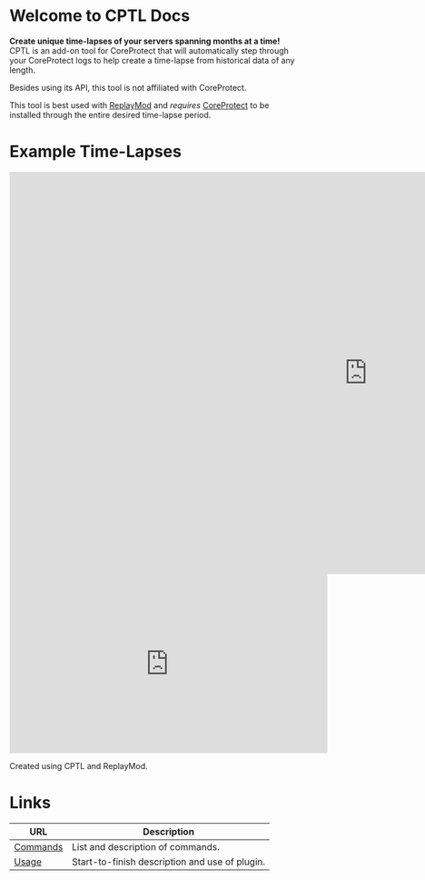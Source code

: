 # Welcome to CPTL Docs

**Create unique time-lapses of your servers spanning months at a time!** CPTL is an add-on tool for CoreProtect that will automatically step through your CoreProtect logs to help create a time-lapse from historical data of any length.

Besides using its API, this tool is not affiliated with CoreProtect.

This tool is best used with [ReplayMod](https://modrinth.com/mod/replaymod/) and *requires* [CoreProtect](https://modrinth.com/plugin/coreprotect) to be installed through the entire desired time-lapse period.

# Example Time-Lapses

<iframe width="1259" height="708" src="https://www.youtube.com/embed/F8lxA5nd_r0" title="" frameborder="0" allow="accelerometer; autoplay; clipboard-write; encrypted-media; gyroscope; picture-in-picture; web-share" referrerpolicy="strict-origin-when-cross-origin" allowfullscreen></iframe>

<iframe width="560" height="315" src="https://www.youtube-nocookie.com/embed/no8Xn6iR8HI" title="YouTube video player" frameborder="0" allow="accelerometer; autoplay; clipboard-write; encrypted-media; gyroscope; picture-in-picture; web-share" allowfullscreen></iframe>

Created using CPTL and ReplayMod.

# Links
| URL                    | Description                                    |
|------------------------|------------------------------------------------|
| [Commands](./commands) | List and description of commands.              |
| [Usage](./usage)       | Start-to-finish description and use of plugin. |